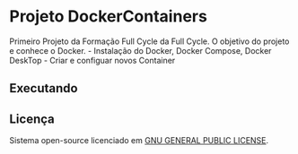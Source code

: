 # Projeto DockerContainers

Primeiro Projeto da Formação Full Cycle da Full Cycle. 
O objetivo do projeto e conhece o Docker.
    - Instalação do Docker, Docker Compose, Docker DeskTop
    - Criar e configuar novos Container

## Executando


## Licença
Sistema open-source licenciado em [GNU GENERAL PUBLIC LICENSE](https://fsf.org/).